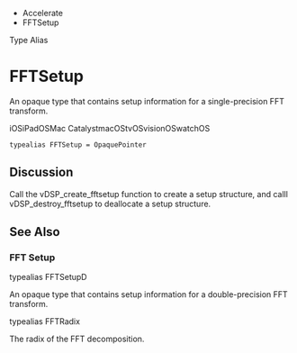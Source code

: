 

- Accelerate
-  FFTSetup 

Type Alias

# FFTSetup

An opaque type that contains setup information for a single-precision FFT transform.

iOSiPadOSMac CatalystmacOStvOSvisionOSwatchOS

``` source
typealias FFTSetup = OpaquePointer
```

## Discussion

Call the vDSP_create_fftsetup function to create a setup structure, and calll vDSP_destroy_fftsetup to deallocate a setup structure.

## See Also

### FFT Setup

typealias FFTSetupD

An opaque type that contains setup information for a double-precision FFT transform.

typealias FFTRadix

The radix of the FFT decomposition.


